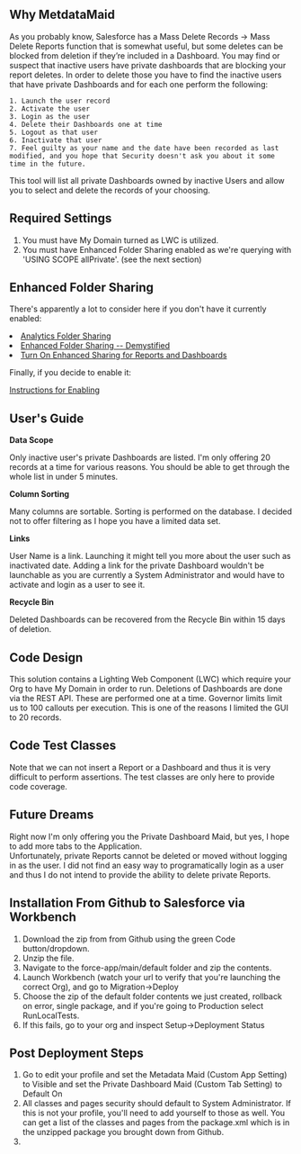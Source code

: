 ## Why MetdataMaid
As you probably know, Salesforce has a Mass Delete Records -> Mass Delete Reports function that is somewhat useful, but some deletes can be blocked from deletion if they’re included in a Dashboard.  You may find or suspect that inactive users have private dashboards that are blocking your report deletes.  In order to delete those you have to find the inactive users that have private Dashboards and for each one perform the following:
    
    1. Launch the user record
    2. Activate the user
    3. Login as the user
    4. Delete their Dashboards one at time
    5. Logout as that user
    6. Inactivate that user
    7. Feel guilty as your name and the date have been recorded as last modified, and you hope that Security doesn't ask you about it some time in the future.
 
This tool will list all private Dashboards owned by inactive Users and allow you to select and delete the records of your choosing.

## Required Settings
1. You must have My Domain turned as LWC is utilized.
2. You must have Enhanced Folder Sharing enabled as we're querying with 'USING SCOPE allPrivate'. (see the next section)

## Enhanced Folder Sharing
There's apparently a lot to consider here if you don't have it currently enabled:

<li><a href="http://ap1.salesforce.com/help/pdfs/en/salesforce_analytics_folder_sharing_cheatsheet.pdf">Analytics Folder Sharing</a></li>
<li><a href="https://help.salesforce.com/apex/HTViewSolution?id=000193465&amp;language=en_US">Enhanced Folder Sharing -- Demystified</a></li>
<li><a href="https://help.salesforce.com/HTViewHelpDoc?id=analytics_sharing_enable.htm">Turn On Enhanced Sharing for Reports and Dashboards</a></li>

Finally, if you decide to enable it:

<a href="https://help.salesforce.com/articleView?id=000321245">Instructions for Enabling</a>

## User's Guide

**Data Scope**

Only inactive user's private Dashboards are listed.  I'm only offering 20 records at a time for various reasons.  You should be able to get through the whole list in under 5 minutes.

**Column Sorting**

Many columns are sortable.  Sorting is performed on the database.  I decided not to offer filtering as I hope you have a limited data set.

**Links**

User Name is a link.  Launching it might tell you more about the user such as inactivated date.  Adding a link for the private Dashboard wouldn't be launchable as you are currently a System Administrator and would have to activate and login as a user to see it.

**Recycle Bin**

Deleted Dashboards can be recovered from the Recycle Bin within 15 days of deletion.

## Code Design
This solution contains a Lighting Web Component (LWC) which require your Org to have My Domain in order to run.
Deletions of Dashboards are done via the REST API.  These are performed one at a time.  Governor limits limit us to 100 callouts per execution.  This is one of the reasons I limited the GUI to 20 records.

## Code Test Classes
Note that we can not insert a Report or a Dashboard and thus it is very difficult to perform assertions.  The test classes are only here to provide code coverage.

## Future Dreams
Right now I'm only offering you the Private Dashboard Maid, but yes, I hope to add more tabs to the Application.  
Unfortunately, private Reports cannot be deleted or moved without logging in as the user.  I did not find an easy way to programatically login as a user and thus I do not intend to provide the ability to delete private Reports.

## Installation From Github to Salesforce via Workbench
1. Download the zip from from Github using the green Code button/dropdown.
2. Unzip the file.
3. Navigate to the force-app/main/default folder and zip the contents.
4. Launch Workbench (watch your url to verify that you're launching the correct Org), and go to Migration->Deploy
5. Choose the zip of the default folder contents we just created, rollback on error, single package, and if you're going to Production select RunLocalTests.
6. If this fails, go to your org and inspect Setup->Deployment Status

## Post Deployment Steps
1. Go to edit your profile and set the Metadata Maid (Custom App Setting) to Visible and set the Private Dashboard Maid (Custom Tab Setting) to Default On
2. All classes and pages security should default to System Administrator.  If this is not your profile, you'll need to add yourself to those as well.  You can get a list of the classes and pages from the package.xml which is in the unzipped package you brought down from Github.
3. 


```apex
```
